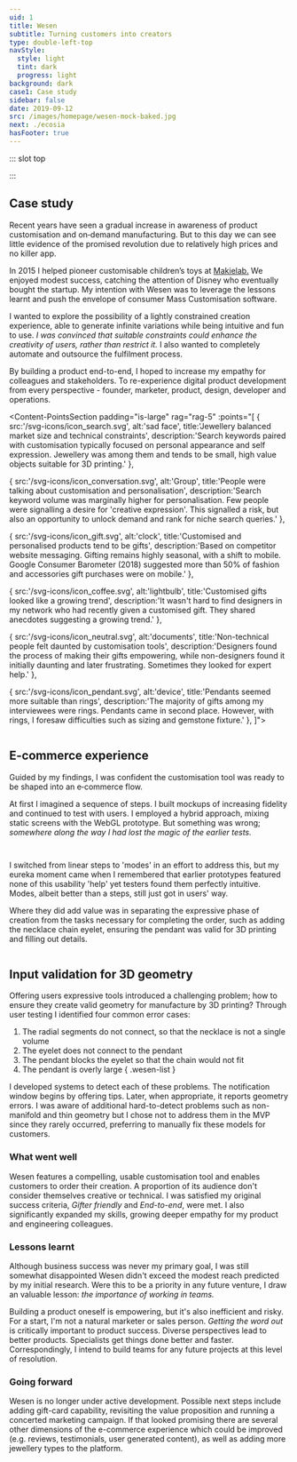```yaml
---
uid: 1
title: Wesen
subtitle: Turning customers into creators
type: double-left-top
navStyle:
  style: light
  tint: dark
  progress: light
background: dark
case1: Case study
sidebar: false
date: 2019-09-12
src: /images/homepage/wesen-mock-baked.jpg
next: ./ecosia
hasFooter: true
---
```


::: slot top

<!-- Can customers be creators? -->
<Stage-ProjectStage :noise="true" :upless="true" rag="rag-4" ragTitle="rag-2" titleColumnClass="is-three-fifths" ctaLabel="wesen.studio" ctaUrl="http://www.wesen.studio"
description="I built an intuitive 3D customisation tool which enables anyone to create and order their unique pendant necklace.">

  <template v-slot:visual-background>
    <figure class="full-screen">
      <Heros-ImageHero src="/images/wesen/wesen-header-2.jpg" alt="Wesen Studio examples"/>
    </figure>
  </template>

  <template v-slot:platform>

  Responsive web app

  </template>

  <template v-slot:timeframe>

  2018

  </template>

  <template v-slot:my-role>

  UX/UI Designer
  ~ Full-stack JS developer

  </template>

  <template v-slot:team>

  Individual project

  </template>

</Stage-ProjectStage>


:::

<!-- <li>Responsive web application</li>
It's manufactured on demand by a blend of modern and traditional techniques.
<li>2018</li> -->

<Content-TextSection rag="rag-4" padding="is-initial" style="padding-bottom: 0;" columnOffset="title-offset">

## Case study

Recent years have seen a gradual increase in awareness of product customisation and on&#8209;demand manufacturing. But to this day we can see little evidence of the promised revolution due to relatively high prices and no killer app.

In 2015 I helped pioneer customisable children’s toys at [Makielab.](/projects/makielab) We enjoyed modest success, catching the attention of Disney who eventually bought the startup. My intention with Wesen was to leverage the lessons learnt and push the envelope of consumer Mass Customisation software.

I wanted to explore the possibility of a lightly constrained creation experience, able to generate infinite variations while being intuitive and fun to use. _I was convinced that suitable constraints could enhance the creativity of users, rather than restrict it._ I also wanted to completely automate and outsource the fulfilment process.

By building a product end-to-end, I hoped to increase my empathy for colleagues and stakeholders. To re-experience digital product development from every perspective - founder, marketer, product, design, developer and operations.

<!--

 a more freeform creative experience, within constraints to make it easier to pick up

 [Mass Customisation](https://hbr.org/1997/01/the-four-faces-of-mass-customization)



 create or customise

-->

<!-- _This image shows a mixture of hand-made and procedurally generated pendants_ -->

<template v-slot:aside>

####  The challenge{ .challenge-title }

Enable customers to customise a product in the web browser. Make it possible to save and order their creation with automatic fulfilment by outsourced operations and manufacturing.

<br>

#### The outcome{ .challenge-title }

Wesen fulfils my original success criteria. It taught me a great deal but the most valuable lessons I didn't expect; the importance of _getting the word out_ and _working in teams._

</template>

</Content-TextSection>


<Content-ImageFrames-MainImageSection padding="is-medium-large" imageClass="is-4by3" url="https://player.vimeo.com/video/463897939" alt="Wesen demo" :iframe="true"/>





<!-- <Content-ThreeColumnSection padding="is-equal" rag="rag-3">

<template v-slot:column1>

###  The challenge

Enable customers to customise a product in the web browser. Make it possible to save and order their creation with automatic fulfilment by outsourced operations and manufacturing.

</template>

<template v-slot:column2>

### The outcome

Wesen fulfils my original success criteria. It taught me a great deal but the most valuable lessons I didn't expect; the importance of _getting the word out_ and _working in teams._

</template>

<template v-slot:column3>

### My role

Entrepreneur
~ UX Product Designer
~ Full-stack JS Developer

</template>

</Content-ThreeColumnSection> -->






<Content-MainSectionDivider aside="Section 1 of 3" title="Discovery"/>


<!-- People weren\'t asking to create jewellery themselves -->

<Content-PointsSection padding="is-large" rag="rag-5" :points="[
{ src:'/svg-icons/icon_search.svg', alt:'sad face', title:'Jewellery balanced market size and technical constraints', description:'Search keywords paired with customisation typically focused on personal appearance and self expression. Jewellery was among them and tends to be small, high value objects suitable for 3D printing.' },

{ src:'/svg-icons/icon_conversation.svg', alt:'Group', title:'People were talking about customisation and personalisation', description:'Search keyword volume was marginally higher for personalisation. Few people were signalling a desire for \'creative expression\'. This signalled a risk, but also an opportunity to unlock demand and rank for niche search queries.' },

{ src:'/svg-icons/icon_gift.svg', alt:'clock', title:'Customised and personalised products tend to be gifts', description:'Based on competitor website messaging. Gifting remains highly seasonal, with a shift to mobile. Google Consumer Barometer (2018) suggested more than 50% of fashion and accessories gift purchases were on mobile.' },

{ src:'/svg-icons/icon_coffee.svg', alt:'lightbulb', title:'Customised gifts looked like a growing trend', description:'It wasn\'t hard to find designers in my network who had recently given a customised gift. They shared anecdotes suggesting a growing trend.' },

{ src:'/svg-icons/icon_neutral.svg', alt:'documents', title:'Non-technical people felt daunted by customisation tools', description:'Designers found the process of making their gifts empowering, while non-designers found it initially daunting and later frustrating. Sometimes they looked for expert help.' },

{ src:'/svg-icons/icon_pendant.svg', alt:'device', title:'Pendants seemed more suitable than rings', description:'The majority of gifts among my interviewees were rings. Pendants came in second place. However, with rings, I foresaw difficulties such as sizing and gemstone fixture.' },
]">

<template v-slot:content>

## Research

My approach was to broadly investigate the mass customisation market and choose a product category based on estimated product-market fit.

<p class="subtitle">
  I used digital marketing techniques to gauge the market size and followed up with qualitative interviews; four designers and one non&#8209;designer, each who had recently designed or commissioned bespoke jewellery.
</p>

</template>

</Content-PointsSection>



<Content-QuoteSection rag="rag-4" quote="I couldn’t find anything that exactly matched what I had in mind. In the end designing everything myself really paid off. They found it so thoughtful!" attribute="Designer interviewee on gifting jewellery to their partner" color="green"/>




<Content-ThreeColumnSection  columnOffset="three-offset">

<template v-slot:content>

## User profiles

The next step was to clearly define and build empathy for potential customers. Qualitative interviews suggested a primary persona _Gifters_ and a secondary persona _Enthusiasts._

<!-- In some cases customers could be both. Enthusiasts are typically a smaller segment, so I decided to focus on gifters. I reasoned that a flow optimised for gifters was unlikely to deter enthusiasts. -->

</template>

<template v-slot:column1>

####  Gifter

---

*Buyer persona*

When I need to give an important gift, I want to design it myself so I can be sure it will make the recipient happy.

<div class="small">

_“I’m looking for the perfect gift which will show them how much I care”_
~ _“I want to give something unique, which they couldn’t get anywhere else”_
~ _“A gift should be personal, something which reminds them of me”_
~ _“I want to feel confident giving the gift”_
{ .secondary }

</div>


</template>

<template v-slot:column2>

#### Enthusiast

---

*Buyer persona*

When new and unusual products become available, I want to try them out so I'm on the cutting edge.

<div class="small">

_“People expect me to find the next trend”_
~ _“I like to experiment with new technologies”_
~ _“I have a personal style and I carefully curate what I wear”_
~ _“I want to wear jewellery no-one else has seen before”_
{ .secondary }

</div>

</template>

<template v-slot:column3>

<figure class="image is-square">
  <img class="lazyload" data-src="/images/wesen/journey_characters2.jpg" alt="Cartoon of enthusiasts and gifters">
</figure>

</template>

</Content-ThreeColumnSection>





<Content-ThreeColumnSection padding="is-large has-divider"  columnOffset="three-offset">

<template v-slot:content>

## Scope and objectives

I recognised the need for clear project objectives and a narrow scope if I was to succeed in launching a product within a reasonable timeframe. I identified the key challenges, which I captured as 'How Might We' statements.


<!-- that we needed to have a clear understanding of the project goals and motivations, which we could then use to guide the project process. Together with the project team, I identified our key challenges, which we captured as “How Might We” statements:

Having built an understanding of the space, I distilled my
As the project kicked off, we identified our key challenges, which we captured as “How Might We” statements:

My research posed two key user experience challenges. Firstly, how to communicate the value of lightly-constrained product creation to an audience that isn't explicitly asking for it. Secondly, how to address the anxiety of non-technical users approaching a customisation interface.

There was another important aspect to address; . To facilitate this I set a tight scope and suitable objectives. -->

<!-- which enables customers to order their pendants

Addressing these became the first pillar of my design activity. The second was to reach a level of product resolution where real customers could make actual orders - I refered to this as _End-to-end._ To facilitate achieving this within a reasonable timeframe I paired back the typical components of an e-commerce flow, leaving behind only the critical elements necessary to win my first customers. -->

</template>

<template v-slot:column1>

####  Gifter friendly

---

<div class="small">

_How might we communicate the value of lightly-constrained product creation to an audience that isn't explicitly asking for it?_

_How might we address the anxiety of non-technical users approaching a customisation interface?_

Build confidence with an e-commerce storefront that explains the value proposition.
~ Allow shoppers to browse pre-designed products and start customising from there.
~ Address anxiety with an intuitive interface can be learnt within 5 seconds without a tutorial.
~ Minimise the number of controls and progressively disclose supporting features.

</div>

<!--

~ Empower and enable with meaningful expression.

Make it possible for these to be selected as the foundation for further customisation or bought immediately.

Enable customers to express themselves meaningfully without requiring a high level of skill or design experience.




Make it possible for customers to buy the pendant they create and ensure automated fulfillment of their order.

by relying on third-party cloud services where possible. Outsource complex systems like payments and accounts.

-->

</template>

<template v-slot:column2>

#### End-to-end

---

<div class="small">

_How might we build an end-to-end product, which enables customers to buy their creations, while minimising development effort?_

Enable customers to purchase their creation and automatically fulfil their order.
~ Save the customer's design and order data, allowing them to return to it and make modifications or repeat orders.
~ Establish a line of communication for customers to enquire about their order and report any problems.
~ Minimise technical and operational overhead by following an 'outsource-first' principle e.g. third-party cloud services, APIs, payment providers, fulfilment experts.

</div>

</template>

<template v-slot:column3>

<figure class="image is-square">
  <img class="lazyload medium-zoom" data-src="/images/wesen/draft-journey-mvp.png" alt="Flowchart of user journey">
</figure>
<figcaption class="small">

Orange indicates features to be outsourced or removed for the pilot.

</figcaption>

</template>

</Content-ThreeColumnSection>




<Content-ImageFrames-FullImageSection url="/images/wesen/wesen-montage-1.jpg" alt="Montage of further discovery process"/>




<Content-ImageFrames-SquareImagesRow rag="rag-3" :images="[
{ url:'https://player.vimeo.com/video/293190700', alt:'Blender prototype video', caption:'Square image caption 1', slot:'slot1', iframe:true },
{ url:'https://player.vimeo.com/video/293190664', alt:'Interactive webGL prototype', caption:'Square image caption 2', slot:'slot2', iframe:true },
{ url:'/images/wesen/webgl-feasibility.jpg', alt:'Metal shader exploration', caption:'Square image caption 3', slot:'slot3', iframe:false },
]">

<template slot="content">

## Low-fi Prototyping

<p class="subtitle">
My background in Industrial Design helped me assemble a list of promising 3D modelling tools. I extended it with input from designers in my network.
</p>

The search for a compelling customisation experience required an iterative approach. I reimagined each tool with simplified interaction or constrained capability. Then I would combine several such tools to see if interesting synergies emerged.

To formalise my thinking, I rated these ideas on _Expressiveness_ and (ease of) _Implementation_. During this process I began thinking of myself as 'unshackling' expressive modelling tools from their specialist software confines.

</template>

<template slot="slot1">

#### Blender basic interactive

I chose to proceed with an idea combining _Radial array_ and _Control geometry._ It was fun to use, often producing pleasing and unexpected outcomes.

Blender had proven a useful platform for experimentation. But I wasn't able to use it for usability or value testing because my subjects weren't fluent in the Blender interface.

</template>

<template slot="slot2">

#### WebGL basic interactive

To overcome this limitation, I built a basic yet functional prototype in WebGL. I also took the opportunity to explore various JS libraries before committing in production.

_All testers immediately grasped the affordance and moved the control points._ I observed an attitude of curiosity, even among those I expected to be daunted by the interface.

</template>

<template slot="slot3">

#### WebGL feasibility

I had a growing concern that customers could feel disconnected from the product they would eventually buy.

To mitigate this risk, I prioritised reaching a high level of graphical realism. Matcap shaders offered a solution that also met my performance requirements.

</template>

</Content-ImageFrames-SquareImagesRow>




<Content-MainAsideSection padding="is-large has-divider"  :aside="true" columnOffset="table-offset">

<template slot="content">

## Lessons from user testing

Before moving into high-fidelity design and development, I performed further usability testing on the proposed direction to validate design decisions, identify challenges, and iterate based on user feedback.

</template>

<template>

**Observation** | **Remedy** |
--- | --- |
_“I wish I could go back to the way I had it before”_ | I implemented an undo feature and reorganised the interface to accommodate the button |
_“I have no idea what size it is”_ | I added a scale grid and an introductory animation sequence, showing the pendant and chain in context |
_“These messages just get in my way”_ Error messages (further discussion below) broke the creative flow and led to a frustrating experience | Now the user only encounters error messages once they enter the eyelet mode for the first time, thereby signalling a desire to finish the pendant and checkout. I also made error messages dismissable until the next user action |
_“The first thing I wanted to do was push all the sliders to maximum”_ In some cases testers created the largest possible pendant | This signalled the need for another error condition - where the pendant design is unreasonably large - both too heavy to wear and very expensive. I also tried shrinking the design area but this felt constricting |
{.table .is-fullwidth}

</template>

<template slot="aside">

<div class="columns is-gapless">
  <div class="column is-two-thirds">
    <figure class="image is-square">
      <img class="lazyload" data-src="/images/wesen/in-use.jpg" alt="webGL prototype in use">
    </figure>
  </div>
</div>

</template>

</Content-MainAsideSection>




<Content-ImageFrames-FullImageSection url="/images/wesen/wesen-montage-2.jpg" alt="Montage of design iteration"/>


<Content-FreeSection>

<div class="columns">
<div class="column is-two-thirds rag-4">

## E-commerce experience

<p class="subtitle">
  Guided by my findings, I was confident the customisation tool was ready to be shaped into an e&#8209;commerce flow.
</p>

At first I imagined a sequence of steps. I built mockups of increasing fidelity and continued to test with users. I employed a hybrid approach, mixing static screens with the WebGL prototype. But something was wrong; _somewhere along the way I had lost the magic of the earlier tests._

</div>
</div>

<Content-FlowInline :steps="[
  'Sculpt segments',
  'Layout segments',
  'Choose material',
  'Place the eyelet',
  'Details',
  'Checkout'
]"/>

<div class="columns">
<div class="column is-two-thirds">

I switched from linear steps to 'modes' in an effort to address this, but my eureka moment came when I remembered that earlier prototypes featured none of this usability 'help' yet testers found them perfectly intuitive. Modes, albeit better than a steps, still just got in users' way.

Where they did add value was in separating the expressive phase of creation from the tasks necessary for completing the order, such as adding the necklace chain eyelet, ensuring the pendant was valid for 3D printing and filling out details.

</div>
</div>

</Content-FreeSection>

<Content-TextSection rag="rag-3" padding="is-medium-large has-divider" columnOffset="title-offset">

## Input validation for 3D geometry

Offering users expressive tools introduced a challenging problem; how to ensure they create valid geometry for manufacture by 3D printing? Through user testing I identified four common error cases:

1. The radial segments do not connect, so that the necklace is not a single volume
2. The eyelet does not connect to the pendant
3. The pendant blocks the eyelet so that the chain would not fit
4. The pendant is overly large
{ .wesen-list }

I developed systems to detect each of these problems. The notification window begins by offering tips. Later, when appropriate, it reports geometry errors. I was aware of additional hard-to-detect problems such as non-manifold and thin geometry but I chose not to address them in the MVP since they rarely occurred, preferring to manually fix these models for customers.

<style lang="sass">

  .content ol.wesen-list
    margin-top: 2em
    margin-bottom: 2em
    li
      margin-bottom: 0.75em

</style>

<!-- An important lesson from user testing was not to show these notifications until the user signals a desire to advance in the purchase flow. Otherwise, they completely counteracted my efforts to reassure non-technical users. Error notifications start once they become useful; when the user adds an eyelet for the necklace chain. -->

<template v-slot:aside>

<figure class="image is-square">
  <img class="lazyload" data-src="/images/wesen/messages-square.png" alt="3D geometry error messages"/>
</figure>

</template>

</Content-TextSection>




<Content-MainSectionDivider aside="Section 2 of 3" title="Delivery"/>




<Content-ImageFrames-SquareImagesRow padding="is-large" rag="rag-4" :images="[
{ url:'/images/wesen/Iconography-square.png', alt:'Production icon assets', caption:'Square image caption 1', slot:'slot1', iframe:false },
{ url:'/images/wesen/product-rendering.jpg', alt:'WIP product rendering', caption:'Square image caption 2', slot:'slot2', iframe:false },
]">

<!-- { url:'/images/wesen/handheld.jpg', alt:'WIP product photography', caption:'Square image caption 3', slot:'slot3', iframe:false }, -->

<template slot="content">

## Production assets

Based on my wireframes and aided by the tightly scoped user journey, I was able to focus on visually designing a minimal set of interfaces and assets. Among my influences were the Airbnb Design System, Google Material Design and the design language of fashion and jewellery brands.

</template>

<template slot="slot1">

I created a series of SVG icons inspired by the Montserrat font.

</template>

<template slot="slot2">

Photorealistic renders enabled me to show the variety of products possible.

</template>

<template slot="slot3">

I reused WIP samples for product photography, intending to revisit this in future iterations.

</template>

</Content-ImageFrames-SquareImagesRow>


<Content-ImageFrames-FullImageSection url="/images/wesen/wesen-montage-3.jpg" alt="Montage of further discovery process"/>



<Content-MainAsideSection rag="rag-5" :aside="true">

<template v-slot:content>

## Development

As I investigated technologies to power the e&#8209;commerce side of the experience, my main criteria was development speed. I wanted to avoid building common solutions like order management and payments. This led me to consider off-the-shelf platforms like Shopify and Magento. I found an even leaner solution. [Shapeways](https://www.shapeways.com/) (leading 3D printing web platform) offers an API with the capability to directly upload models to a private store hosted on their e-commerce platform. In this way, I could completely outsource checkout, payment and fulfilment. For further technical decisions, I drew on my experience at toucanBox and Makielab:

<!-- The question became what steps (if any) I would take to enhance users' checkout experience. I was already building 3D-print-ready  geometry on the Wesen backend and saving order records in a database. Connecting customers to this record would avoid foreseeable customer service challenges. Emailing this information would avoid the need for user accounts. So I decided to add email capability with Sendgrid. Customers receive an email with a checkout link and a link to their saved pendant, which they can modify and reorder. They can respond to the email with questions. -->

<!-- who save their pendant receive an email with a link to their saved

Users could retrieve their data and render it in the Wesen frontend using their model UID. I decided to smooth this experience by adding an email component. Upon saving a model, the user receives

It became clear that I required a Node.js server to build pendant models for 3D printing.

My main criteria was to setup the necessary e-commerce components to enable orders as quickly as possible. I explored off-the-shelf e-commerce systems like Shopify, Magento and WooCommerce but ... Needed to be even more paired back - no order management, sensitive user data or payments. Shapeways order API could offer this. The Heroku Node.js ecosystem proved remarkably suitable for this use-case.

In specifying production tools and technologies I re-referenced my project goals and drew on past experience: “Ensure that operations can be automated and that manufacture can be fulfilled by a single service (such as Shapeways) with minimal or no post processing” “Minimise the technical overhead of storing personal and payment details by using third-party services” I chose to upgrade and extend the prototype toolchain for production: Customer service email, database to retain created models and orders, considering payment services etc.





by enabling retrieval of saved content and quick CS responses
-->

</template>

<template>

**Experience** | **Solution** |
--- | --- |
Unity or Unreal are the de facto realtime 3D frameworks but they tend to increase the complexity of a web frontend build chain | Three.js is less fully-featured but perfectly serviceable for a simple 3D interface |
Different 3D frameworks powering frontend and backend processing can lead to duplicated work and discrepancies between what the user sees and what is actually manufactured | Three.js can run the same code in the browser and on a Node.js server |
Hosting websites and backend processes on physical infrastructure requires constant maintenance | Node.js / Express server on Heroku cloud infrastructure |
User accounts can greatly improve the customer experience but they are a considerable technical overhead | Send unique content links (saved pendant and checkout links) by email. Conduct all CS using the same email thread  |
{.table .is-fullwidth}

</template>

<!-- In-house payment and order management systems are a considerable technical commitment | Outsource payment and order management to Shapeways (already the fulfillment partner) | -->


<template v-slot:aside>

<Content-Techstack

:techs="[
{ title:'WebGL', description:'Three.js' },
{ title:'UI', description:'Angular 2+' },
{ title:'CSS', description:'SASS, Bulma' },
{ title:'Backend', description:'Node.js, Express, MongoDB, Logentries' },
{ title:'APIs', description:'Sendgrid, Shapeways' },
]"

/>


<!-- <div class="box content">

### Techstack

**WebGL framework** Three.js
~ **UI framework** Guify (prototype) to Angular 2+ (Typescript)
~ **CSS framework** Bulma
~ **Backend** Harp.js (prototype) to Node.js, Express, MongoDB
~ **Email** Sendgrid
~ **Fulfillment** Shapeways order API

<!-- **WebGL framework**
Three.js

**Backend**
Harp.js (prototype) to Node.js / Express / MongoDB

**UI framework**
Guify (prototype) to Angular 2+ (Typescript)

**CSS framework**
Bulma

**Email**
Sendgrid

**Fulfillment**
Shapeways order API

</div> -->

</template>

</Content-MainAsideSection>


<Content-ImageFrames-MainImageSection padding="is-medium-large" url="/images/wesen/system-diagram.png" alt="System diagram of Wesen app" imageClass="is-5by4" :aside="false" :content="false" caption="The Wesen system diagram, detailing user touchpoints and client / server / third-party API interactions."/>





<Content-MainSectionDivider aside="Section 3 of 3" title="Evaluation"/>



<Content-TextSection rag="rag-3" columnOffset="title-small-offset">

<!-- <p class="subtitle">
  Wesen is live. You can customise and order your pendant necklace right now.
</p> -->

<!-- As suggested by my initial market research, Wesen proved to be a relatively low reach product, delighting a small niche. I was please to discover that a proportion of its audience didn't consider themselves creative or technical. -->

### What went well

Wesen features a compelling, usable customisation tool and enables customers to order their creation. A proportion of its audience don't consider themselves creative or technical. I was satisfied my original success criteria, _Gifter friendly_ and _End-to-end_, were met. I also significantly expanded my skills, growing deeper empathy for my product and engineering colleagues.

### Lessons learnt

Although business success was never my primary goal, I was still somewhat disappointed Wesen didn't exceed the modest reach predicted by my initial research. Were this to be a priority in any future venture, I draw an valuable lesson: _the importance of working in teams._

Building a product oneself is empowering, but it's also inefficient and risky. For a start, I'm not a natural marketer or sales person. _Getting the word out_ is critically important to product success. Diverse perspectives lead to better products. Specialists get things done better and faster. Correspondingly, I intend to build teams for any future projects at this level of resolution.

### Going forward

Wesen is no longer under active development. Possible next steps include adding gift-card capability, revisiting the value proposition and running a concerted marketing campaign. If that looked promising there are several other dimensions of the e-commerce experience which could be improved (e.g. reviews, testimonials, user generated content), as well as adding more jewellery types to the platform.


<!--

Specialists get things done better and faster.

Perhaps by then other Mass Customisation products will have raised public awareness.
-->

<!-- Wesen dispelled my lingering false-faith in "if you build it, they will come". -->

<!-- Going forward I aim to collaborate with people who have complimentary skills and compensate for my blind spots.

At some point, I will revisit how I communicate the value proposition and put some money behind a marketing push.

Correspondingly, I intend to form a multidisciplinary team for any future ventures or side projects.

It's certainly a romantic idea to design and build a product oneself, but in practice it's an inefficient and risky process.

For most people Mass Customisation remains a futuristic idea. Although I never believed Wesen would change this, I was still somewhat disappointed it didn't achieve significant circulation or sales. Perhaps this was due to timing or the immensely poor odds facing new ventures (90% of startups fail) but I nonetheless draw an important lessons from this outcome: the importance of _working in teams._

The final lesson from Wesen was the importance of team. It's certainly a romantic idea to design and build a product oneself, but in practice it's an inefficient process. Teams bring complimentary skills and perspectives (as mentioned earlier) and specialists get things done faster. As well as appreciating my team all the more in my everyday work, I intend to build teams for any future side projects. -->

<!-- Money making engine metaphore - marketing money goes in, revenue comes out - is it better than a bank or some other investment? -->

<!-- Perhaps even an interesting side note in the broader story of Mass Customisation. -->

<!-- Second, I've learnt to test _Product-market fit_ without building anything if possible - not even building MVPs. It's an inconvenient truth that 90% of startups fail. It's far better to fail fast, without making significant investments. -->

<!-- Were I to return to it, I would focus on one of the first challenges I identified, which was never satisfactorily overcome - that of communicating the value proposition. -->

<template slot="aside">

<div class="columns is-gapless">
  <div class="column is-three-quarters">
    <Content-ModalWrapper type="link" url="http://www.wesen.studio" label="wesen.studio">
      <figure class="image is-square">
        <img class="lazyload" data-src="/images/wesen/evaluation.jpg" alt="Pendant worn by a customer">
      </figure>
    </Content-ModalWrapper>
  </div>
</div>

<!-- <figcaption>

_Due to COVID-19 only plastic materials are currently available._

</figcaption> -->

</template>


</Content-TextSection>



<Content-MetricsSection padding="is-medium-large" :metrics="[
{ metric:'2.7s', description:'Avg. load time for the realtime 3D customisation experience' },
{ metric:'$14', description:'Starting price for a unique pendant in plastic' },
{ metric:'∞', description:'Unlimited variety' },
]"/>
